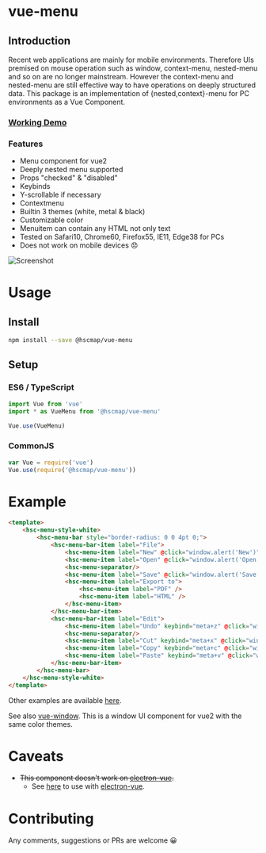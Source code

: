 # vue-menu
## Introduction
Recent web applications are mainly for mobile environments. Therefore UIs premised on mouse operation such as window, context-menu, nested-menu and so on are no longer mainstream.
However the context-menu and nested-menu are still effective way to have operations on deeply structured data.
This package is an implementation of {nested,context}-menu for PC environments as a Vue Component.

### [Working Demo](https://michitaro.github.io/vue-menu)
### Features
* Menu component for vue2
* Deeply nested menu supported
* Props "checked" & "disabled"
* Keybinds
* Y-scrollable if necessary
* Contextmenu
* Builtin 3 themes (white, metal & black)
* Customizable color
* Menuitem can contain any HTML not only text
* Tested on Safari10, Chrome60, Firefox55, IE11, Edge38 for PCs
* Does not work on mobile devices 😞

![Screenshot](./docs/screenshot.png)

# Usage
## Install
```sh
npm install --save @hscmap/vue-menu
```

## Setup

### ES6 / TypeScript
```typescript
import Vue from 'vue'
import * as VueMenu from '@hscmap/vue-menu'

Vue.use(VueMenu)
```

### CommonJS
```javascript
var Vue = require('vue')
Vue.use(require('@hscmap/vue-menu'))
```

# Example
```html
<template>
    <hsc-menu-style-white>
        <hsc-menu-bar style="border-radius: 0 0 4pt 0;">
            <hsc-menu-bar-item label="File">
                <hsc-menu-item label="New" @click="window.alert('New')" />
                <hsc-menu-item label="Open" @click="window.alert('Open')" />
                <hsc-menu-separator/>
                <hsc-menu-item label="Save" @click="window.alert('Save')" :disabled="true" />
                <hsc-menu-item label="Export to">
                    <hsc-menu-item label="PDF" />
                    <hsc-menu-item label="HTML" />
                </hsc-menu-item>
            </hsc-menu-bar-item>
            <hsc-menu-bar-item label="Edit">
                <hsc-menu-item label="Undo" keybind="meta+z" @click="window.alert('Undo')" />
                <hsc-menu-separator/>
                <hsc-menu-item label="Cut" keybind="meta+x" @click="window.alert('Cut')" />
                <hsc-menu-item label="Copy" keybind="meta+c" @click="window.alert('Copy')" />
                <hsc-menu-item label="Paste" keybind="meta+v" @click="window.alert('Paste')" :disabled="true" />
            </hsc-menu-bar-item>
        </hsc-menu-bar>
    </hsc-menu-style-white>
</template>
```
Other examples are available [here](http://michitaro.github.io/vue-menu/).

See also [vue-window](https://github.com/michitaro/vue-window). This is a window UI component  for vue2 with the same color themes.

# Caveats
* ~~This component doesn't work on [electron-vue](https://github.com/SimulatedGREG/electron-vue).~~
  * See [here](https://github.com/michitaro/vue-menu/issues/5#issuecomment-450770617) to use with [electron-vue](https://github.com/SimulatedGREG/electron-vue).

# Contributing
Any comments, suggestions or PRs are welcome 😀